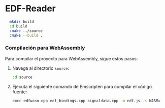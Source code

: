 # EDF-Reader

```bash
  mkdir build
  cd build
  cmake ../source
  cmake --build .
```


### Compilación para WebAssembly

Para compilar el proyecto para WebAssembly, sigue estos pasos:

1. Navega al directorio `source`:

    ```bash
    cd source
    ```

2. Ejecuta el siguiente comando de Emscripten para compilar el código fuente:

    ```bash
    emcc edfwasm.cpp edf_bindings.cpp signaldata.cpp -o edf.js -s WASM=1 -s FORCE_FILESYSTEM=1 -s ALLOW_MEMORY_GROWTH=1 -s "EXPORTED_RUNTIME_METHODS=['ccall', 'cwrap']" --bind -std=c++20 -I ../Eigen
    ```